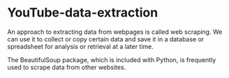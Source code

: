 # YouTube-data-extraction
An approach to extracting data from webpages is called web scraping. We can use it to collect or copy certain data and save it in a database or spreadsheet for analysis or retrieval at a later time.

The BeautifulSoup package, which is included with Python, is frequently used to scrape data from other websites. 
